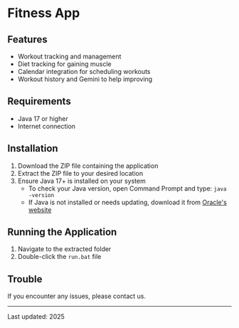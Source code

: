 # Fitness App

## Features

- Workout tracking and management
- Diet tracking for gaining muscle
- Calendar integration for scheduling workouts
- Workout history and Gemini to help improving

## Requirements

- Java 17 or higher
- Internet connection 

## Installation

1. Download the ZIP file containing the application
2. Extract the ZIP file to your desired location
3. Ensure Java 17+ is installed on your system
   - To check your Java version, open Command Prompt and type: `java -version`
   - If Java is not installed or needs updating, download it from [Oracle's website](https://www.oracle.com/java/technologies/downloads/#java17)

## Running the Application

1. Navigate to the extracted folder
2. Double-click the `run.bat` file


## Trouble

If you encounter any issues, please contact us.

---

Last updated: 2025